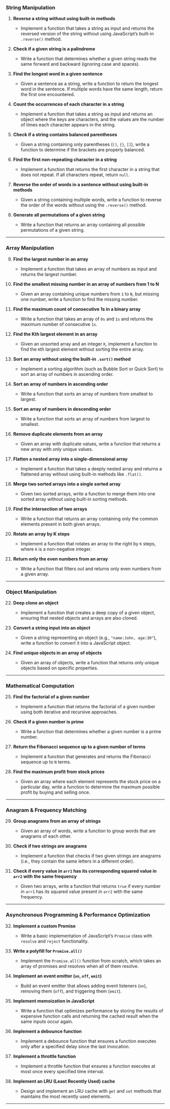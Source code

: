 ### **String Manipulation**

1. **Reverse a string without using built-in methods**

   - Implement a function that takes a string as input and returns the reversed version of the string without using JavaScript’s built-in `.reverse()` method.

2. **Check if a given string is a palindrome**

   - Write a function that determines whether a given string reads the same forward and backward (ignoring case and spaces).

3. **Find the longest word in a given sentence**

   - Given a sentence as a string, write a function to return the longest word in the sentence. If multiple words have the same length, return the first one encountered.

4. **Count the occurrences of each character in a string**

   - Implement a function that takes a string as input and returns an object where the keys are characters, and the values are the number of times each character appears in the string.

5. **Check if a string contains balanced parentheses**

   - Given a string containing only parentheses (`()`, `{}`, `[]`), write a function to determine if the brackets are properly balanced.

6. **Find the first non-repeating character in a string**

   - Implement a function that returns the first character in a string that does not repeat. If all characters repeat, return `null`.

7. **Reverse the order of words in a sentence without using built-in methods**

   - Given a string containing multiple words, write a function to reverse the order of the words without using the `.reverse()` method.

8. **Generate all permutations of a given string**
   - Write a function that returns an array containing all possible permutations of a given string.

---

### **Array Manipulation**

9. **Find the largest number in an array**

   - Implement a function that takes an array of numbers as input and returns the largest number.

10. **Find the smallest missing number in an array of numbers from 1 to N**

    - Given an array containing unique numbers from `1` to `N`, but missing one number, write a function to find the missing number.

11. **Find the maximum count of consecutive 1s in a binary array**

    - Write a function that takes an array of `0s` and `1s` and returns the maximum number of consecutive `1s`.

12. **Find the Kth largest element in an array**

    - Given an unsorted array and an integer `K`, implement a function to find the `K`th largest element without sorting the entire array.

13. **Sort an array without using the built-in `.sort()` method**

    - Implement a sorting algorithm (such as Bubble Sort or Quick Sort) to sort an array of numbers in ascending order.

14. **Sort an array of numbers in ascending order**

    - Write a function that sorts an array of numbers from smallest to largest.

15. **Sort an array of numbers in descending order**

    - Write a function that sorts an array of numbers from largest to smallest.

16. **Remove duplicate elements from an array**

    - Given an array with duplicate values, write a function that returns a new array with only unique values.

17. **Flatten a nested array into a single-dimensional array**

    - Implement a function that takes a deeply nested array and returns a flattened array without using built-in methods like `.flat()`.

18. **Merge two sorted arrays into a single sorted array**

    - Given two sorted arrays, write a function to merge them into one sorted array without using built-in sorting methods.

19. **Find the intersection of two arrays**

    - Write a function that returns an array containing only the common elements present in both given arrays.

20. **Rotate an array by K steps**

    - Implement a function that rotates an array to the right by `K` steps, where `K` is a non-negative integer.

21. **Return only the even numbers from an array**
    - Write a function that filters out and returns only even numbers from a given array.

---

### **Object Manipulation**

22. **Deep clone an object**

    - Implement a function that creates a deep copy of a given object, ensuring that nested objects and arrays are also cloned.

23. **Convert a string input into an object**

    - Given a string representing an object (e.g., `"name:John, age:30"`), write a function to convert it into a JavaScript object.

24. **Find unique objects in an array of objects**
    - Given an array of objects, write a function that returns only unique objects based on specific properties.

---

### **Mathematical Computation**

25. **Find the factorial of a given number**

    - Implement a function that returns the factorial of a given number using both iterative and recursive approaches.

26. **Check if a given number is prime**

    - Write a function that determines whether a given number is a prime number.

27. **Return the Fibonacci sequence up to a given number of terms**

    - Implement a function that generates and returns the Fibonacci sequence up to `N` terms.

28. **Find the maximum profit from stock prices**
    - Given an array where each element represents the stock price on a particular day, write a function to determine the maximum possible profit by buying and selling once.

---

### **Anagram & Frequency Matching**

29. **Group anagrams from an array of strings**

    - Given an array of words, write a function to group words that are anagrams of each other.

30. **Check if two strings are anagrams**

    - Implement a function that checks if two given strings are anagrams (i.e., they contain the same letters in a different order).

31. **Check if every value in `arr1` has its corresponding squared value in `arr2` with the same frequency**
    - Given two arrays, write a function that returns `true` if every number in `arr1` has its squared value present in `arr2` with the same frequency.

---

### **Asynchronous Programming & Performance Optimization**

32. **Implement a custom Promise**

    - Write a basic implementation of JavaScript’s `Promise` class with `resolve` and `reject` functionality.

33. **Write a polyfill for `Promise.all()`**

    - Implement the `Promise.all()` function from scratch, which takes an array of promises and resolves when all of them resolve.

34. **Implement an event emitter (`on`, `off`, `emit`)**

    - Build an event emitter that allows adding event listeners (`on`), removing them (`off`), and triggering them (`emit`).

35. **Implement memoization in JavaScript**

    - Write a function that optimizes performance by storing the results of expensive function calls and returning the cached result when the same inputs occur again.

36. **Implement a debounce function**

    - Implement a debounce function that ensures a function executes only after a specified delay since the last invocation.

37. **Implement a throttle function**

    - Implement a throttle function that ensures a function executes at most once every specified time interval.

38. **Implement an LRU (Least Recently Used) cache**
    - Design and implement an LRU cache with `get` and `set` methods that maintains the most recently used elements.

---
